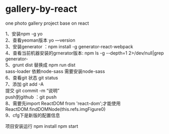 # gallery-by-react
one photo gallery project base on react

1、安装npm -g yo<br>
2、查看yeoman版本 yo —version<br>
3、安装generator ：npm install -g generator-react-webpack<br>
4、查看当前机器安装的grnerator版本:  npm ls -g --depth=1 2>/dev/null|grep generator-<br>
5、grunt dist 替换成 npm run dist<br>
sass-loader 依赖node-sass 需要安装node-sass<br>
6、查看git 状态 git status<br>
7、添加 git add -A<br>
   提交 git commit -m “说明”<br>
   push到github ：git push<br> 
8、需要先import ReactDOM from 'react-dom';才能使用ReactDOM.findDOMNode(this.refs.imgFigure0)<br>
9、cfg下是新版的配置信息<br>

项目安装运行
npm install
npm start
   
